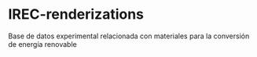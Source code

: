 # IREC-renderizations
Base de datos experimental relacionada con materiales para la conversión de energía renovable

<!-- ![Alt text] -->
